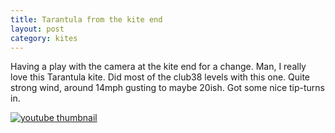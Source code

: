 ```yaml
---
title: Tarantula from the kite end
layout: post
category: kites
---
```


Having a play with the camera at the kite end for a change. Man, I really love this Tarantula kite. Did most of the club38 levels with this one. Quite strong wind, around 14mph gusting to maybe 20ish. Got some nice tip-turns in.

<a href="https://youtu.be/3_xZthc7tc0">
    <img src="https://img.youtube.com/vi/3_xZthc7tc0/0.jpg" alt="youtube thumbnail" />
</a>

